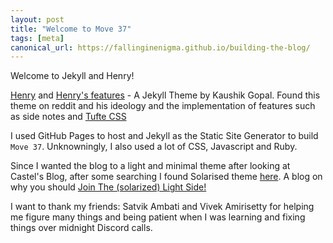 ```yaml
---
layout: post
title: "Welcome to Move 37"
tags: [meta]
canonical_url: https://fallinginenigma.github.io/building-the-blog/
---
```

Welcome to Jekyll and Henry!

[Henry](https://github.com/kaushikgopal/henry-jekyll) and [Henry's features](https://blog.jkl.gg/henry-jekyll-theme/) - A Jekyll Theme by Kaushik Gopal. 
Found this theme on reddit and his ideology and the implementation of features such as side notes and [Tufte CSS](https://edwardtufte.github.io/tufte-css/)

I used GitHub Pages to host and Jekyll as the Static Site Generator to build `Move 37`. Unknowningly, I also used a lot of CSS, Javascript and Ruby.

Since I wanted the blog to a light and minimal theme after looking at Castel's Blog, after some searching I found Solarised theme [here](https://gist.github.com/nicolashery/5765395). 
A blog on why you should [Join The (solarized) Light Side!](http://www.stevenzc.com/2016/03/14/join-the-light-side.html)

I want to thank my friends: Satvik Ambati and Vivek Amirisetty for helping me figure many things and being patient when I was learning and fixing things over midnight Discord calls. 
